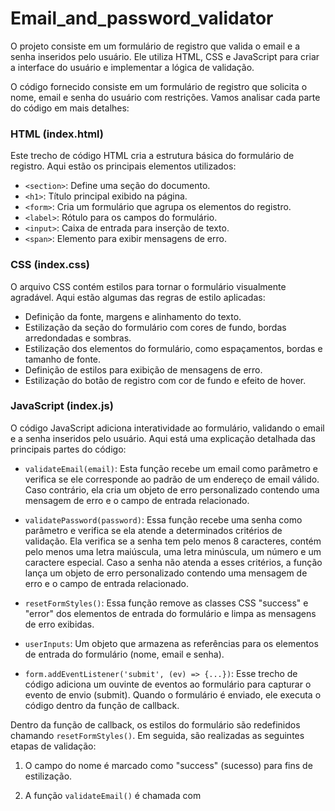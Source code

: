 # Email_and_password_validator

O projeto consiste em um formulário de registro que valida o email e a senha inseridos pelo usuário. Ele utiliza HTML, CSS e JavaScript para criar a interface do usuário e implementar a lógica de validação.

O código fornecido consiste em um formulário de registro que solicita o nome, email e senha do usuário com restrições. Vamos analisar cada parte do código em mais detalhes:

### HTML (index.html)
Este trecho de código HTML cria a estrutura básica do formulário de registro. Aqui estão os principais elementos utilizados:

- `<section>`: Define uma seção do documento.
- `<h1>`: Título principal exibido na página.
- `<form>`: Cria um formulário que agrupa os elementos do registro.
- `<label>`: Rótulo para os campos do formulário.
- `<input>`: Caixa de entrada para inserção de texto.
- `<span>`: Elemento para exibir mensagens de erro.

### CSS (index.css)
O arquivo CSS contém estilos para tornar o formulário visualmente agradável. Aqui estão algumas das regras de estilo aplicadas:

- Definição da fonte, margens e alinhamento do texto.
- Estilização da seção do formulário com cores de fundo, bordas arredondadas e sombras.
- Estilização dos elementos do formulário, como espaçamentos, bordas e tamanho de fonte.
- Definição de estilos para exibição de mensagens de erro.
- Estilização do botão de registro com cor de fundo e efeito de hover.

### JavaScript (index.js)
O código JavaScript adiciona interatividade ao formulário, validando o email e a senha inseridos pelo usuário. Aqui está uma explicação detalhada das principais partes do código:

- `validateEmail(email)`: Esta função recebe um email como parâmetro e verifica se ele corresponde ao padrão de um endereço de email válido. Caso contrário, ela cria um objeto de erro personalizado contendo uma mensagem de erro e o campo de entrada relacionado.

- `validatePassword(password)`: Essa função recebe uma senha como parâmetro e verifica se ela atende a determinados critérios de validação. Ela verifica se a senha tem pelo menos 8 caracteres, contém pelo menos uma letra maiúscula, uma letra minúscula, um número e um caractere especial. Caso a senha não atenda a esses critérios, a função lança um objeto de erro personalizado contendo uma mensagem de erro e o campo de entrada relacionado.

- `resetFormStyles()`: Essa função remove as classes CSS "success" e "error" dos elementos de entrada do formulário e limpa as mensagens de erro exibidas.

- `userInputs`: Um objeto que armazena as referências para os elementos de entrada do formulário (nome, email e senha).

- `form.addEventListener('submit', (ev) => {...})`: Esse trecho de código adiciona um ouvinte de eventos ao formulário para capturar o evento de envio (submit). Quando o formulário é enviado, ele executa o código dentro da função de callback.

Dentro da função de callback, os estilos do formulário são redefinidos chamando `resetFormStyles()`. Em seguida, são realizadas as seguintes etapas de validação:

1. O campo do nome é marcado como "success" (sucesso) para fins de estilização.

2. A função `validateEmail()` é chamada com
